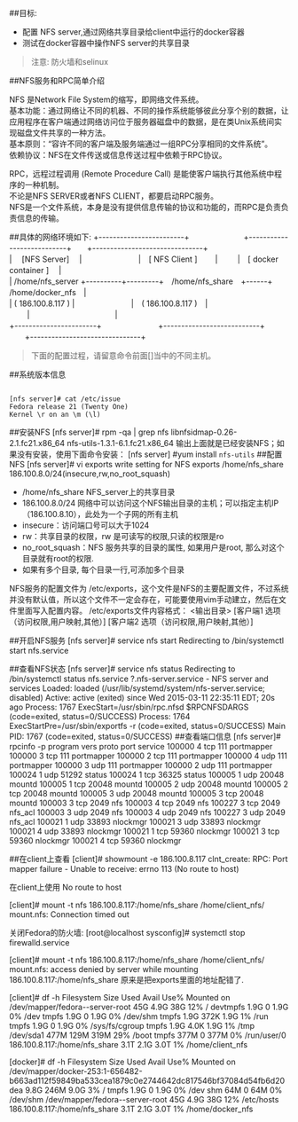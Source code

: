       
##目标: 	
* 配置 NFS server,通过网络共享目录给client中运行的docker容器
* 测试在docker容器中操作NFS server的共享目录

>注意:
防火墙和selinux

##NFS服务和RPC简单介绍

NFS 是Network File System的缩写，即网络文件系统。          
    基本功能：通过网络让不同的机器、不同的操作系统能够彼此分享个别的数据，让应用程序在客户端通过网络访问位于服务器磁盘中的数据，是在类Unix系统间实现磁盘文件共享的一种方法。       
    基本原则：“容许不同的客户端及服务端通过一组RPC分享相同的文件系统”。           
    依赖协议：NFS在文件传送或信息传送过程中依赖于RPC协议。           

RPC，远程过程调用 (Remote Procedure Call) 是能使客户端执行其他系统中程序的一种机制。         
    不论是NFS SERVER或者NFS CLIENT，都要启动RPC服务。         
    NFS是一个文件系统，本身是没有提供信息传输的协议和功能的，而RPC是负责负责信息的传输。        

##具体的网络环境如下:
+------------------------+　　　　　　　+---------------------------+　　+-------------------------------+        
|　 [NFS Server] 　| 　　　　　　　|　[    NFS Client    ]　 　|  　  　|　[ docker container ]　  |          
| /home/nfs_server +----------+---------+　/home/nfs_share　+------+　 /home/docker_nfs　|            
| ( 186.100.8.117 ) |　　　　　　 　|　( 186.100.8.117 )　| 　　 |　　　　　　　　　　　|                
+-----------------------+　　　 　　　　+---------------------------+  　　+-------------------------------+           

>下面的配置过程，请留意命令前面[]当中的不同主机。

##系统版本信息
<pre><code>
[nfs server]# cat /etc/issue
Fedora release 21 (Twenty One)
Kernel \r on an \m (\l)  
</code></pre>    
##安装NFS
[nfs server]# rpm -qa | grep nfs
libnfsidmap-0.26-2.1.fc21.x86_64
nfs-utils-1.3.1-6.1.fc21.x86_64
输出上面就是已经安装NFS；如果没有安装，使用下面命令安装：
[nfs server] #yum install `nfs-utils`
##配置NFS
[nfs server]# vi exports
write setting for NFS exports
/home/nfs_share 186.100.8.0/24(insecure,rw,no_root_squash)
        
* /home/nfs_share NFS_server上的共享目录
* 186.100.8.0/24  网络中可以访问这个NFS输出目录的主机；可以指定主机IP（186.100.8.10），此处为一个子网的所有主机
* insecure：访问端口号可以大于1024
* rw：共享目录的权限，rw 是可读写的权限,只读的权限是ro
* no_root_squash：NFS 服务共享的目录的属性, 如果用户是root, 那么对这个目录就有root的权限.
* 如果有多个目录, 每个目录一行,可添加多个目录

NFS服务的配置文件为 /etc/exports，这个文件是NFS的主要配置文件，不过系统并没有默认值，所以这个文件不一定会存在，可能要使用vim手动建立，然后在文件里面写入配置内容。
/etc/exports文件内容格式：
<输出目录> [客户端1 选项（访问权限,用户映射,其他）] [客户端2 选项（访问权限,用户映射,其他）]


##开启NFS服务
[nfs server]# service nfs start
Redirecting to /bin/systemctl start  nfs.service

##查看NFS状态
[nfs server]# service nfs status
Redirecting to /bin/systemctl status  nfs.service
?.nfs-server.service - NFS server and services
   Loaded: loaded (/usr/lib/systemd/system/nfs-server.service; disabled)
   Active: active (exited) since Wed 2015-03-11 22:35:11 EDT; 20s ago
  Process: 1767 ExecStart=/usr/sbin/rpc.nfsd $RPCNFSDARGS (code=exited, status=0/SUCCESS)
  Process: 1764 ExecStartPre=/usr/sbin/exportfs -r (code=exited, status=0/SUCCESS)
 Main PID: 1767 (code=exited, status=0/SUCCESS)
 ##查看端口信息
[nfs server]# rpcinfo -p
   program vers proto   port  service
    100000    4   tcp    111  portmapper
    100000    3   tcp    111  portmapper
    100000    2   tcp    111  portmapper
    100000    4   udp    111  portmapper
    100000    3   udp    111  portmapper
    100000    2   udp    111  portmapper
    100024    1   udp  51292  status
    100024    1   tcp  36325  status
    100005    1   udp  20048  mountd
    100005    1   tcp  20048  mountd
    100005    2   udp  20048  mountd
    100005    2   tcp  20048  mountd
    100005    3   udp  20048  mountd
    100005    3   tcp  20048  mountd
    100003    3   tcp   2049  nfs
    100003    4   tcp   2049  nfs
    100227    3   tcp   2049  nfs_acl
    100003    3   udp   2049  nfs
    100003    4   udp   2049  nfs
    100227    3   udp   2049  nfs_acl
    100021    1   udp  33893  nlockmgr
    100021    3   udp  33893  nlockmgr
    100021    4   udp  33893  nlockmgr
    100021    1   tcp  59360  nlockmgr
    100021    3   tcp  59360  nlockmgr
    100021    4   tcp  59360  nlockmgr

##在client上查看
[client]# showmount -e  186.100.8.117
clnt_create: RPC: Port mapper failure - Unable to receive: errno 113 (No route to host)

在client上使用 No route to host
	
[client]# mount -t nfs 186.100.8.117:/home/nfs_share /home/client_nfs/
mount.nfs: Connection timed out

关闭Fedora的防火墙:
[root@localhost sysconfig]# systemctl stop firewalld.service

[client]# mount -t nfs 186.100.8.117:/home/nfs_share /home/client_nfs/
mount.nfs: access denied by server while mounting 186.100.8.117:/home/nfs_share
原来是把exports里面的地址配错了.

[client]# df -h
Filesystem                       Size  Used Avail Use% Mounted on
/dev/mapper/fedora--server-root   45G  4.9G   38G  12% /
devtmpfs                         1.9G     0  1.9G   0% /dev
tmpfs                            1.9G     0  1.9G   0% /dev/shm
tmpfs                            1.9G  372K  1.9G   1% /run
tmpfs                            1.9G     0  1.9G   0% /sys/fs/cgroup
tmpfs                            1.9G  4.0K  1.9G   1% /tmp
/dev/sda1                        477M  129M  319M  29% /boot
tmpfs                            377M     0  377M   0% /run/user/0
186.100.8.117:/home/nfs_share    3.1T  2.1G  3.0T   1% /home/client_nfs

[docker]# df -h
Filesystem                                                                                        Size  Used Avail Use% Mounted on
/dev/mapper/docker-253:1-656482-b663ad112f59849ba533cea1879c0e2744642dc817546bf37084d54fb6d20dea  9.8G  246M  9.0G   3% /
tmpfs                                                                                             1.9G     0  1.9G   0% /dev
shm                                                                                                64M     0   64M   0% /dev/shm
/dev/mapper/fedora--server-root                                                                    45G  4.9G   38G  12% /etc/hosts
186.100.8.117:/home/nfs_share                                                                     3.1T  2.1G  3.0T   1% /home/docker_nfs
